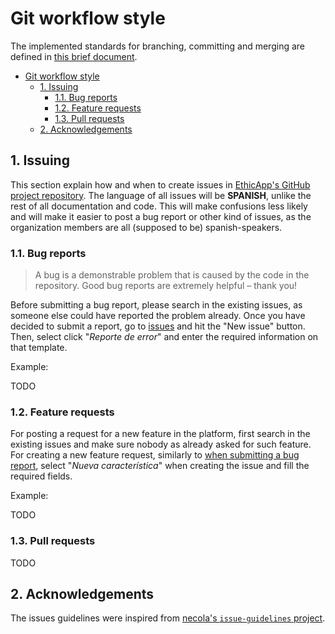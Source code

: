 # Git workflow style

The implemented standards for branching, committing and merging are defined in [this brief document](https://github.com/agis/git-style-guide/tree/3636597136ca32412382e1885ec46adb538ec7dc#readme).

<!-- TODO: Summarize git workflow standards -->

<!-- TODO: mention remote CI processes (GitHub Actions) when done -->

- [Git workflow style](#git-workflow-style)
  - [1. Issuing](#1-issuing)
    - [1.1. Bug reports](#11-bug-reports)
    - [1.2. Feature requests](#12-feature-requests)
    - [1.3. Pull requests](#13-pull-requests)
  - [2. Acknowledgements](#2-acknowledgements)

## 1. Issuing

This section explain how and when to create issues in [EthicApp's GitHub project repository](https://github.com/EthicApp-Development/ethicapp-main). The language of all issues will be **SPANISH**, unlike the rest of all documentation and code. This will make confusions less likely and will make it easier to post a bug report or other kind of issues, as the organization members are all (supposed to be) spanish-speakers.

<!-- TODO: define overall issue title format and its minimum content, including scope (not vague issues) -->

<!-- ? what about specific "tasks/to-do" issues? do we need another category for it? make it clear -->

### 1.1. Bug reports

> A bug is a demonstrable problem that is caused by the code in the repository. Good bug reports are extremely helpful – thank you!

Before submitting a bug report, please search in the existing issues, as someone else could have reported the problem already. Once you have decided to submit a report, go to [issues](https://github.com/EthicApp-Development/ethicapp-main/issues) and hit the "New issue" button. Then, select click "*Reporte de error*" and enter the required information on that template.

Example:

TODO <!-- TODO: include a good actual example, as a screenshot -->

### 1.2. Feature requests

For posting a request for a new feature in the platform, first search in the existing issues and make sure nobody as already asked for such feature. For creating a new feature request, similarly to [when submitting a bug report](#11-bug-reports), select "*Nueva característica*" when creating the issue and fill the required fields.

Example:

TODO <!-- TODO: include a good actual example, as a screenshot -->

### 1.3. Pull requests

TODO <!-- TODO -->

## 2. Acknowledgements

The issues guidelines were inspired from [necola's `issue-guidelines` project](https://github.com/necolas/issue-guidelines/blob/master/CONTRIBUTING.md).

